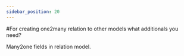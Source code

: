 ```yaml
---
sidebar_position: 20
---
```


#For creating one2many relation to other models what additionals you need?

Many2one fields in relation model.